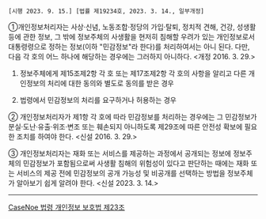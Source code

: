 

`[시행 2023. 9. 15.] [법률 제19234호, 2023. 3. 14., 일부개정]`


①개인정보처리자는 사상·신념, 노동조합·정당의 가입·탈퇴, 정치적 견해, 건강, 성생활 등에 관한 정보, 그 밖에 정보주체의 사생활을 현저히 침해할 우려가 있는 개인정보로서 대통령령으로 정하는 정보(이하 "민감정보"라 한다)를 처리하여서는 아니 된다. 다만, 다음 각 호의 어느 하나에 해당하는 경우에는 그러하지 아니하다. <개정 2016. 3. 29.>

1. 정보주체에게 제15조제2항 각 호 또는 제17조제2항 각 호의 사항을 알리고 다른 개인정보의 처리에 대한 동의와 별도로 동의를 받은 경우

2. 법령에서 민감정보의 처리를 요구하거나 허용하는 경우

② 개인정보처리자가 제1항 각 호에 따라 민감정보를 처리하는 경우에는 그 민감정보가 분실·도난·유출·위조·변조 또는 훼손되지 아니하도록 제29조에 따른 안전성 확보에 필요한 조치를 하여야 한다. <신설 2016. 3. 29.>

③ 개인정보처리자는 재화 또는 서비스를 제공하는 과정에서 공개되는 정보에 정보주체의 민감정보가 포함됨으로써 사생활 침해의 위험성이 있다고 판단하는 때에는 재화 또는 서비스의 제공 전에 민감정보의 공개 가능성 및 비공개를 선택하는 방법을 정보주체가 알아보기 쉽게 알려야 한다. <신설 2023. 3. 14.>

--- 

[CaseNoe 법령 개인정보 보호법 제23조](https://casenote.kr/%EB%B2%95%EB%A0%B9/%EA%B0%9C%EC%9D%B8%EC%A0%95%EB%B3%B4_%EB%B3%B4%ED%98%B8%EB%B2%95/%EC%A0%9C22%EC%A1%B0%EC%9D%982)


